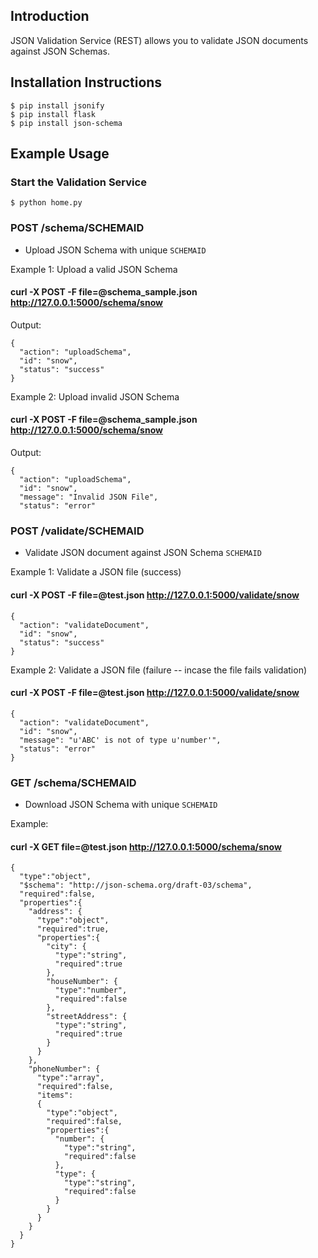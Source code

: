 ## Introduction

JSON Validation Service (REST) allows you to validate JSON documents against JSON Schemas.


## Installation Instructions

```
$ pip install jsonify
$ pip install flask
$ pip install json-schema
```

## Example Usage

### Start the Validation Service
```
$ python home.py
```
### POST /schema/SCHEMAID 

- Upload JSON Schema with unique `SCHEMAID`

Example 1: Upload a valid JSON Schema

#### curl  -X POST -F file=@schema_sample.json http://127.0.0.1:5000/schema/snow

Output:

```
{
  "action": "uploadSchema", 
  "id": "snow", 
  "status": "success"
}
```

Example 2: Upload invalid JSON Schema
#### curl  -X POST -F file=@schema_sample.json http://127.0.0.1:5000/schema/snow

Output:

```
{
  "action": "uploadSchema", 
  "id": "snow", 
  "message": "Invalid JSON File", 
  "status": "error"
```


### POST /validate/SCHEMAID

- Validate JSON document against JSON Schema `SCHEMAID`

Example 1: Validate a JSON file (success)
#### curl  -X POST -F file=@test.json http://127.0.0.1:5000/validate/snow
```
{
  "action": "validateDocument", 
  "id": "snow", 
  "status": "success"
}
```
Example 2: Validate a JSON file (failure -- incase the file fails validation)
#### curl  -X POST -F file=@test.json http://127.0.0.1:5000/validate/snow
```
{
  "action": "validateDocument", 
  "id": "snow", 
  "message": "u'ABC' is not of type u'number'", 
  "status": "error"
}
```


### GET /schema/SCHEMAID 

- Download JSON Schema with unique `SCHEMAID`

Example:
#### curl  -X GET file=@test.json http://127.0.0.1:5000/schema/snow


```
{
  "type":"object",
  "$schema": "http://json-schema.org/draft-03/schema",
  "required":false,
  "properties":{
    "address": {
      "type":"object",
      "required":true,
      "properties":{
        "city": {
          "type":"string",
          "required":true
        },
        "houseNumber": {
          "type":"number",
          "required":false
        },
        "streetAddress": {
          "type":"string",
          "required":true
        }
      }
    },
    "phoneNumber": {
      "type":"array",
      "required":false,
      "items":
      {
        "type":"object",
        "required":false,
        "properties":{
          "number": {
            "type":"string",
            "required":false
          },
          "type": {
            "type":"string",
            "required":false
          }
        }
      }
    }
  }
}
```
